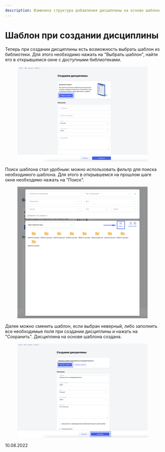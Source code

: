 ```yaml
---
description: Изменена структура добавления дисциплины на основе шаблона
---
```


# Шаблон при создании дисциплины

Теперь при создании дисциплины есть возможность выбрать шаблон из библиотеки. Для этого необходимо нажать на "Выбрать шаблон", найти его в открывшемся окне с доступными библиотеками.

<figure><img src="../../.gitbook/assets/image (366).png" alt=""><figcaption></figcaption></figure>

Поиск шаблона стал удобным: можно использовать фильтр для поиска необходимого шаблона. Для этого в открывшемся на прошлом шаге окне необходимо нажать на "Поиск".&#x20;

<figure><img src="../../.gitbook/assets/image (757).png" alt=""><figcaption></figcaption></figure>

Далее можно сменить шаблон, если выбран неверный, либо заполнить все необходимые поля при создании дисциплины и нажать на "Сохранить". Дисциплина на основе шаблона создана.

<figure><img src="../../.gitbook/assets/image (563).png" alt=""><figcaption></figcaption></figure>

10.08.2022
